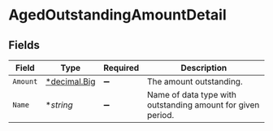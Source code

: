 # AgedOutstandingAmountDetail


## Fields

| Field                                                                   | Type                                                                    | Required                                                                | Description                                                             |
| ----------------------------------------------------------------------- | ----------------------------------------------------------------------- | ----------------------------------------------------------------------- | ----------------------------------------------------------------------- |
| `Amount`                                                                | [*decimal.Big](https://pkg.go.dev/github.com/ericlagergren/decimal#Big) | :heavy_minus_sign:                                                      | The amount outstanding.                                                 |
| `Name`                                                                  | **string*                                                               | :heavy_minus_sign:                                                      | Name of data type with outstanding amount for given period.             |